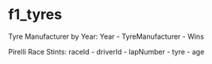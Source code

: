 # f1_tyres

Tyre Manufacturer by Year:
Year - TyreManufacturer - Wins

Pirelli Race Stints:
raceId - driverId - lapNumber - tyre - age	
